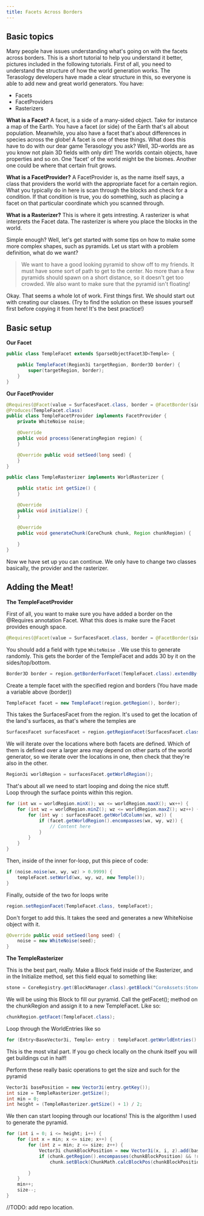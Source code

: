 ```yaml
---
title: Facets Across Borders
---
```


## **Basic topics**

Many people have issues understanding what's going on with the facets across borders.
This is a short tutorial to help you understand it better, pictures included in the following tutorials.
First of all, you need to understand the structure of how the world generation works. The Terasology developers have made a clear structure in this, so everyone is able to add new and great world generators. You have:

* Facets
* FacetProviders
* Rasterizers


**What is a Facet?**
A facet, is a side of a many-sided object. Take for instance a map of the Earth. You have a facet (or side) of the Earth that's all about population. Meanwhile, you also have a facet that's about differences in species across the globe!
A facet is one of these things. What does this have to do with our dear game Terasology you ask? Well, 3D-worlds are as you know not plain 3D fields with only dirt! The worlds contain objects, have properties and so on. One 'facet' of the world might be the biomes. Another one could be where that certain fruit grows.

**What is a FacetProvider?**
A FacetProvider is, as the name itself says, a class that providers the world with the appropriate facet for a certain region. What you typically do in here is scan through the blocks and check for a condition. If that condition is true, you do something, such as placing a facet on that particular coordinate which you scanned through.

**What is a Rasterizer?**
This is where it gets intresting. A rasterizer is what interprets the Facet data. The rasterizer is where you place the blocks in the world.

Simple enough? Well, let's get started with some tips on how to make some more complex shapes, such as pyramids.
Let us start with a problem definition, what do we want?
> We want to have a good looking pyramid to show off to my friends. It must have some sort of path to get to the center. No more than a few pyramids should spawn on a short distance, so it doesn't get too crowded. We also want to make sure that the pyramid isn't floating!





Okay. That seems a whole lot of work. First things first.
We should start out with creating our classes. (Try to find the solution on these issues yourself first before copying it from here! It's the best practice!)

## **Basic setup**

**Our Facet**
```java
public class TempleFacet extends SparseObjectFacet3D<Temple> {

    public TempleFacet(Region3i targetRegion, Border3D border) {
        super(targetRegion, border);
    }
}
```



**Our FacetProvider**
```java
@Requires(@Facet(value = SurfacesFacet.class, border = @FacetBorder(sides = 28, bottom = 28, top = 28)))
@Produces(TempleFacet.class)
public class TempleFacetProvider implements FacetProvider {
    private WhiteNoise noise;

    @Override
    public void process(GeneratingRegion region) {
    }

    @Override public void setSeed(long seed) {
    }
}
```

```java
public class TempleRasterizer implements WorldRasterizer {

    public static int getSize() {
    }

    @Override
    public void initialize() {
    }

    @Override
    public void generateChunk(CoreChunk chunk, Region chunkRegion) {
        
    }
}

```





Now we have set up you can continue.
We only have to change two classes basically, the provider and the rasterizer.

## **Adding the Meat!**
**The TempleFacetProvider**




First of all, you want to make sure you have added a border on the @Requires annotation Facet. What this does is make sure the Facet provides enough space.
```java
@Requires(@Facet(value = SurfacesFacet.class, border = @FacetBorder(sides = 28, bottom = 28, top = 28)))
```
You should add a field with type `WhiteNoise `. We use this to generate randomly.
This gets the border of the TempleFacet and adds 30 by it on the sides/top/bottom.
```java
Border3D border = region.getBorderForFacet(TempleFacet.class).extendBy(30, 30, 30);
```
Create a temple facet with the specified region and borders (You have made a variable above (border))
```java
TempleFacet facet = new TempleFacet(region.getRegion(), border);
```
This takes the SurfacesFacet from the region. It's used to get the location of the land's surfaces, as that's where the temples are
```java    
SurfacesFacet surfacesFacet = region.getRegionFacet(SurfacesFacet.class);
```
We will iterate over the locations where both facets are defined. Which of them is defined over a larger area may depend on other parts of the world generator, so we iterate over the locations in one, then check that they're also in the other.
```java
Region3i worldRegion = surfacesFacet.getWorldRegion();
```
That's about all we need to start looping and doing the nice stuff.  
Loop through the surface points within this region.
```java  
for (int wx = worldRegion.minX(); wx <= worldRegion.maxX(); wx++) {
    for (int wz = worldRegion.minZ(); wz <= worldRegion.maxZ(); wz++) {
        for (int wy : surfacesFacet.getWorldColumn(wx, wz)) {
            if (facet.getWorldRegion().encompasses(wx, wy, wz)) {
                // Content here
            }
        }
    }
}
```
Then, inside of the inner for-loop, put this piece of code:
```java         
if (noise.noise(wx, wy, wz) > 0.9999) {
    templeFacet.setWorld(wx, wy, wz, new Temple());
}
```
Finally, outside of the two for loops write 
```java 
region.setRegionFacet(TempleFacet.class, templeFacet); 
```
Don't forget to add this. It takes the seed and generates a new WhiteNoise object with it.
```java
@Override public void setSeed(long seed) {
    noise = new WhiteNoise(seed);
}
```

**The TempleRasterizer**

This is the best part, really. Make a Block field inside of the Rasterizer, and in the Initialize method, set this field equal to something like:
```java
stone = CoreRegistry.get(BlockManager.class).getBlock("CoreAssets:Stone");
```
We will be using this Block to fill our pyramid.
Call the getFacet(); method on the chunkRegion and assign it to a new TempleFacet. Like so:
```java
chunkRegion.getFacet(TempleFacet.class);
```
Loop through the WorldEntries like so
```java
for (Entry<BaseVector3i, Temple> entry : templeFacet.getWorldEntries().entrySet()) {
```
This is the most vital part. If you go check locally on the chunk itself you will get buildings cut in half!

Perform these really basic operations to get the size and such for the pyramid
```java
Vector3i basePosition = new Vector3i(entry.getKey());
int size = TempleRasterizer.getSize();
int min = 0;
int height = (TempleRasterizer.getSize() + 1) / 2;
```
We then can start looping through our locations! This is the algorithm I used to generate the pyramid.

```java   
for (int i = 0; i <= height; i++) {
    for (int x = min; x <= size; x++) {
        for (int z = min; z <= size; z++) {
            Vector3i chunkBlockPosition = new Vector3i(x, i, z).add(basePosition);
            if (chunk.getRegion().encompasses(chunkBlockPosition) && !region3i1.encompasses(chunkBlockPosition) &&     !region3i2.encompasses(chunkBlockPosition))
                chunk.setBlock(ChunkMath.calcBlockPos(chunkBlockPosition), stone);

        }
    }
    min++;
    size--;
}
```

//TODO: add repo location.